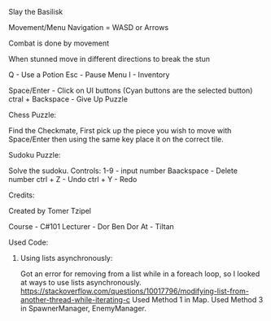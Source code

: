 Slay the Basilisk

Movement/Menu Navigation = WASD or Arrows

Combat is done by movement

When stunned move in different directions to break the stun

Q - Use a Potion
Esc - Pause Menu
I - Inventory

Space/Enter - Click on UI buttons (Cyan buttons are the selected button) 
ctral + Backspace - Give Up Puzzle

Chess Puzzle:

Find the Checkmate, First pick up the piece you wish to move with Space/Enter then using the same key place it on the correct tile.

Sudoku Puzzle:

Solve the sudoku.
Controls:
1-9 - input number
Baackspace - Delete number
ctrl + Z - Undo
ctrl + Y - Redo


Credits:

Created by Tomer Tzipel

Course - C#101 
Lecturer - Dor Ben Dor
At - Tiltan



Used Code:

1. Using lists asynchronously:
	
	Got an error for removing from a list while in a foreach loop, so I looked at ways to use lists asynchronously.
	https://stackoverflow.com/questions/10017796/modifying-list-from-another-thread-while-iterating-c
	Used Method 1 in Map.
	Used Method 3 in SpawnerManager, EnemyManager.